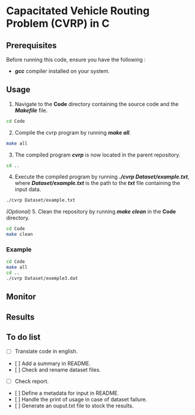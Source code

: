 # Capacitated Vehicle Routing Problem (CVRP) in C #

## Prerequisites ##

Before running this code, ensure you have the following :

- ***gcc*** compiler installed on your system.

## Usage ##


1. Navigate to the **Code** directory containing the source code and the ***Makefile*** file.
```bash
cd Code
```
2. Compile the cvrp program by running ***make all***. 
```bash
make all
```
3. The compiled program ***cvrp*** is now located in the parent repository.
```bash
cd ..
```
4. Execute the compiled program by running ***./cvrp Dataset/example.txt***, where ***Dataset/example.txt*** is the path to the ***txt*** file containing the input data.
```bash
./cvrp Dataset/example.txt
```
*(Optional)* 5. Clean the repository by running ***make clean*** in the **Code** directory.

```bash
cd Code
make clean
```

### Example ###

```bash
cd Code
make all
cd ..
./cvrp Dataset/exemple3.dat
```

## Monitor ##

## Results ##

## To do list ##

- [ ] Translate code in english.
- [ ] Add a summary in README.
- [ ] Check and rename dataset files.
- [ ] Check report.
- [ ] Define a metadata for input in README.
- [ ] Handle the print of usage in case of dataset failure.
- [ ] Generate an ouput.txt file to stock the results.
